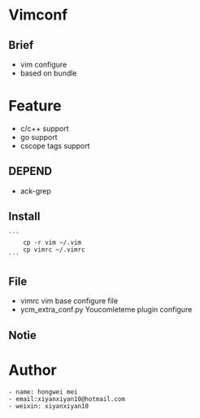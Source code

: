 # Vimconf

## Brief 
 - vim configure
 - based on bundle

# Feature
 - c/c++ support
 - go support
 - cscope tags support

## DEPEND
 - ack-grep


## Install
    
    ```
        cp -r vim ~/.vim
        cp vimrc ~/.vimrc
    ```

## File
 - vimrc                vim base configure file
 - ycm_extra_conf.py    Youcomleteme plugin configure

## Notie

# Author 
    - name: hongwei mei
    - email:xiyanxiyan10@hotmail.com
    - weixin: xiyanxiyan10
